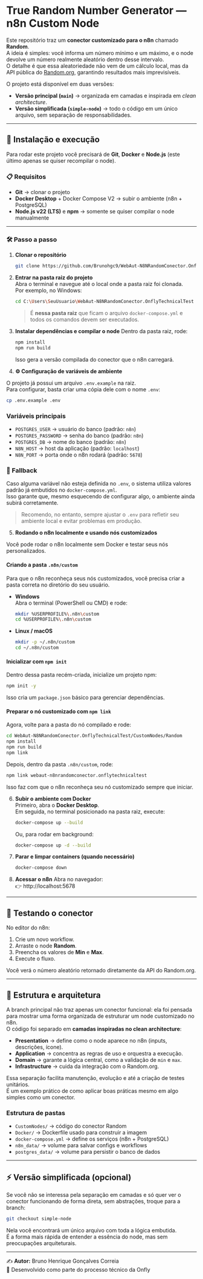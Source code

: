 # True Random Number Generator — n8n Custom Node

Este repositório traz um **conector customizado para o n8n** chamado **Random**.  
A ideia é simples: você informa um número mínimo e um máximo, e o node devolve um número realmente aleatório dentro desse intervalo.  
O detalhe é que essa aleatoriedade não vem de um cálculo local, mas da API pública do [Random.org](https://www.random.org), garantindo resultados mais imprevisíveis.

O projeto está disponível em duas versões:

- **Versão principal (`main`)** → organizada em camadas e inspirada em _clean architecture_.
- **Versão simplificada (`simple-node`)** → todo o código em um único arquivo, sem separação de responsabilidades.


---


## 🚀 Instalação e execução

Para rodar este projeto você precisará de **Git**, **Docker** e **Node.js** (este último apenas se quiser recompilar o node).

### 📋 Requisitos

- **Git** → clonar o projeto
- **Docker Desktop** + Docker Compose V2 → subir o ambiente (n8n + PostgreSQL)
- **Node.js v22 (LTS)** e **npm** → somente se quiser compilar o node manualmente


---


### 🛠️ Passo a passo

1. **Clonar o repositório**

   ```bash
   git clone https://github.com/Brunohgc9/WebAut-N8NRandomConector.OnflyTechnicalTest.git
   ```

2. **Entrar na pasta raiz do projeto**  
   Abra o terminal e navegue até o local onde a pasta raiz foi clonada.  
   Por exemplo, no Windows:

   ```bash
   cd C:\Users\SeuUsuario\WebAut-N8NRandomConector.OnflyTechnicalTest
   ```

   > É **nessa pasta raiz** que ficam o arquivo `docker-compose.yml` e todos os comandos devem ser executados.

3. **Instalar dependências e compilar o node**
   Dentro da pasta raiz, rode:

   ```bash
   npm install
   npm run build
   ```

   Isso gera a versão compilada do conector que o n8n carregará.


4. **⚙️ Configuração de variáveis de ambiente**

O projeto já possui um arquivo `.env.example` na raiz.  
Para configurar, basta criar uma cópia dele com o nome `.env`:

```bash
cp .env.example .env
```

### Variáveis principais

- `POSTGRES_USER` → usuário do banco (padrão: `n8n`)
- `POSTGRES_PASSWORD` → senha do banco (padrão: `n8n`)
- `POSTGRES_DB` → nome do banco (padrão: `n8n`)
- `N8N_HOST` → host da aplicação (padrão: `localhost`)
- `N8N_PORT` → porta onde o n8n rodará (padrão: `5678`)

### 🔄 Fallback
Caso alguma variável não esteja definida no `.env`, o sistema utiliza valores padrão já embutidos no `docker-compose.yml`.  
Isso garante que, mesmo esquecendo de configurar algo, o ambiente ainda subirá corretamente.

> Recomendo, no entanto, sempre ajustar o `.env` para refletir seu ambiente local e evitar problemas em produção.

5. **Rodando o n8n localmente e usando nós customizados**

Você pode rodar o n8n localmente sem Docker e testar seus nós personalizados.

#### Criando a pasta `.n8n/custom`

Para que o n8n reconheça seus nós customizados, você precisa criar a pasta correta no diretório do seu usuário.

- **Windows**  
  Abra o terminal (PowerShell ou CMD) e rode:

  ```bash
  mkdir %USERPROFILE%\.n8n\custom
  cd %USERPROFILE%\.n8n\custom
  ```

- **Linux / macOS**  
  ```bash
  mkdir -p ~/.n8n/custom
  cd ~/.n8n/custom
  ```

#### Inicializar com `npm init`

Dentro dessa pasta recém-criada, inicialize um projeto npm:

```bash
npm init -y
```

Isso cria um `package.json` básico para gerenciar dependências.

#### Preparar o nó customizado com `npm link`

Agora, volte para a pasta do nó compilado e rode:

```bash
cd WebAut-N8NRandomConector.OnflyTechnicalTest/CustomNodes/Random
npm install
npm run build
npm link
```

Depois, dentro da pasta `.n8n/custom`, rode:

```bash
npm link webaut-n8nrandomconector.onflytechnicaltest
```

Isso faz com que o n8n reconheça seu nó customizado sempre que iniciar.

6. **Subir o ambiente com Docker**  
   Primeiro, abra o **Docker Desktop**.  
   Em seguida, no terminal posicionado na pasta raiz, execute:

   ```bash
   docker-compose up --build
   ```

   Ou, para rodar em background:

   ```bash
   docker-compose up -d --build
   ```

7. **Parar e limpar containers (quando necessário)**

   ```bash
   docker-compose down
   ```

8. **Acessar o n8n**
   Abra no navegador:  
   👉 http://localhost:5678


---


## 🔎 Testando o conector

No editor do n8n:

1. Crie um novo workflow.
2. Arraste o node **Random**.
3. Preencha os valores de **Min** e **Max**.
4. Execute o fluxo.

Você verá o número aleatório retornado diretamente da API do Random.org.


---


## 🧩 Estrutura e arquitetura

A branch principal não traz apenas um conector funcional: ela foi pensada para mostrar uma forma organizada de estruturar um node customizado no n8n.  
O código foi separado em **camadas inspiradas no clean architecture**:

- **Presentation** → define como o node aparece no n8n (inputs, descrições, ícone).
- **Application** → concentra as regras de uso e orquestra a execução.
- **Domain** → garante a lógica central, como a validação de `min` e `max`.
- **Infrastructure** → cuida da integração com o Random.org.

Essa separação facilita manutenção, evolução e até a criação de testes unitários.  
É um exemplo prático de como aplicar boas práticas mesmo em algo simples como um conector.

### Estrutura de pastas

- `CustomNodes/` → código do conector Random
- `Docker/` → Dockerfile usado para construir a imagem
- `docker-compose.yml` → define os serviços (n8n + PostgreSQL)
- `n8n_data/` → volume para salvar configs e workflows
- `postgres_data/` → volume para persistir o banco de dados


---


## ⚡ Versão simplificada (opcional)

Se você não se interessa pela separação em camadas e só quer ver o conector funcionando de forma direta, sem abstrações, troque para a branch:

```bash
git checkout simple-node
```

Nela você encontrará um único arquivo com toda a lógica embutida.  
É a forma mais rápida de entender a essência do node, mas sem preocupações arquiteturais.


---


✍️ **Autor:** Bruno Henrique Gonçalves Correia  
📌 Desenvolvido como parte do processo técnico da Onfly  
